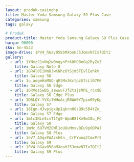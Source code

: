 ```yaml
---
layout: produk-casinghp
title: Master Yoda Samsung Galaxy S9 Plus Case
categories: samsung
tags: galaxy

# Produk
product-title: Master Yoda Samsung Galaxy S9 Plus Case
harga: 90000
sku: hn-4533
image-drive: 1PV4_hGav058bMXooHJ5JomvN7Ix7QIt2
gallery:
  - url: 1YNxzJ1vNq2w0nqynPrk8HDBoGg2RyZuZ
    title: Galaxy Note 8
  - url: 1GR4l0IiNnDJwKNhz8YSjm5TEvlEehkV_
    title: Galaxy S6
  - url: 1u_aogmHaMUQ-qRtMx3KctpzG7cLl07P6
    title: Galaxy S6 Edge
  - url: 16RVoz5wBS_sawwuFJf2tsjsMPE_rcxdB
    title: Galaxy S6 Edge Plus
  - url: 1DBLQY-YVXi3WHoAijR0WW0Y7pim09yKp
    title: Galaxy S7
  - url: 18Ign-HJvpjgxUpIqkrnHGsQ9c5B4tZo_
    title: Galaxy S7 Edge
  - url: 1mlc3NLeScvT1Tg9-WpmB8lKm9m18u_FC
    title: Galaxy S8
  - url: 1mMc_697VM2EWl1oU8uMmxvBEu9pODPAJ
    title: Galaxy S8 Plus
  - url: 1eV7_ADqxPAAzsh6n__CrPYwoq2CmxPr5
    title: Galaxy S9
  - url: 1PV4_hGav058bMXooHJ5JomvN7Ix7QIt2
    title: Galaxy S9 Plus
---
```

